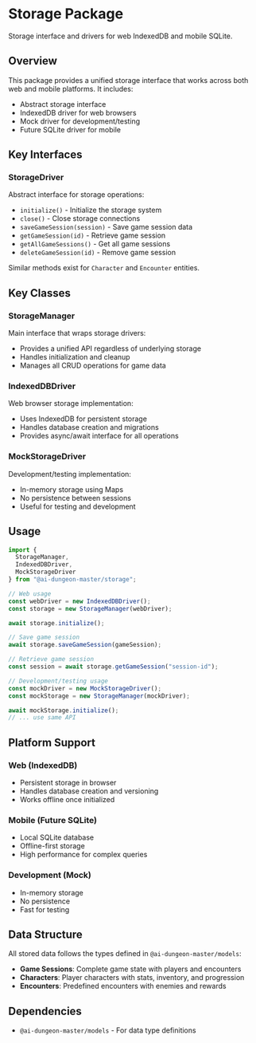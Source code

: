 # Storage Package

Storage interface and drivers for web IndexedDB and mobile SQLite.

## Overview

This package provides a unified storage interface that works across both web and mobile platforms. It includes:

- Abstract storage interface
- IndexedDB driver for web browsers
- Mock driver for development/testing
- Future SQLite driver for mobile

## Key Interfaces

### StorageDriver
Abstract interface for storage operations:
- `initialize()` - Initialize the storage system
- `close()` - Close storage connections
- `saveGameSession(session)` - Save game session data
- `getGameSession(id)` - Retrieve game session
- `getAllGameSessions()` - Get all game sessions
- `deleteGameSession(id)` - Remove game session

Similar methods exist for `Character` and `Encounter` entities.

## Key Classes

### StorageManager
Main interface that wraps storage drivers:
- Provides a unified API regardless of underlying storage
- Handles initialization and cleanup
- Manages all CRUD operations for game data

### IndexedDBDriver
Web browser storage implementation:
- Uses IndexedDB for persistent storage
- Handles database creation and migrations
- Provides async/await interface for all operations

### MockStorageDriver
Development/testing implementation:
- In-memory storage using Maps
- No persistence between sessions
- Useful for testing and development

## Usage

```typescript
import { 
  StorageManager, 
  IndexedDBDriver, 
  MockStorageDriver 
} from "@ai-dungeon-master/storage";

// Web usage
const webDriver = new IndexedDBDriver();
const storage = new StorageManager(webDriver);

await storage.initialize();

// Save game session
await storage.saveGameSession(gameSession);

// Retrieve game session
const session = await storage.getGameSession("session-id");

// Development/testing usage
const mockDriver = new MockStorageDriver();
const mockStorage = new StorageManager(mockDriver);

await mockStorage.initialize();
// ... use same API
```

## Platform Support

### Web (IndexedDB)
- Persistent storage in browser
- Handles database creation and versioning
- Works offline once initialized

### Mobile (Future SQLite)
- Local SQLite database
- Offline-first storage
- High performance for complex queries

### Development (Mock)
- In-memory storage
- No persistence
- Fast for testing

## Data Structure

All stored data follows the types defined in `@ai-dungeon-master/models`:

- **Game Sessions**: Complete game state with players and encounters
- **Characters**: Player characters with stats, inventory, and progression
- **Encounters**: Predefined encounters with enemies and rewards

## Dependencies

- `@ai-dungeon-master/models` - For data type definitions
